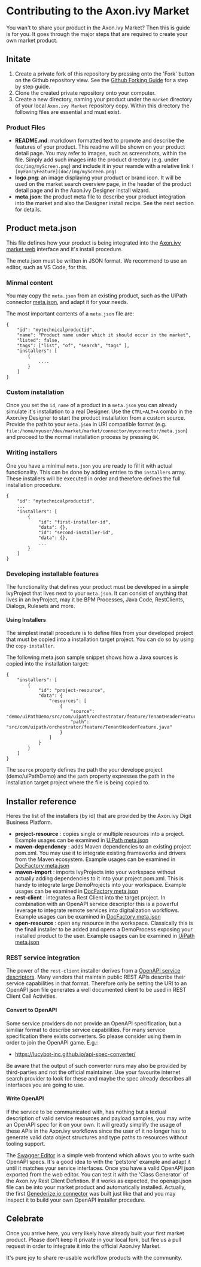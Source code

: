 # Contributing to the Axon.ivy Market

You wan't to share your product in the Axon.ivy Market? Then this is guide is for you. It goes through the major steps that are required to create your own market product.

## Initate

1. Create a private fork of this repository by pressing onto the 'Fork' button on the Github repository view. See the [Github Forking Guide](https://guides.github.com/activities/forking/) for a step by step guide.
1. Clone the created private repository onto your computer.
1. Create a new directory, naming your product under the `market` directory of your local `Axon.ivy Market` repository copy. Within this directory the following files are essential and must exist.

### Product Files

- **README.md**: markdown formatted text to promote and describe the features of your product. This readme will be shown on your product detail page.
  You may refer to images, such as screenshots, within the file. Simply add such images into the product directory (e.g. under ``doc/img/myScreen.png``)
  and include it in your reamde with a relative link ```![myFancyFeature](doc/img/myScreen.png)```
- **logo.png**: an image displaying your product or brand icon. It will be used on the market search overview page, in the header of the product detail page and in the Axon.ivy Designer install wizard.
- **meta.json**: the product meta file to describe your product integration into the market and also the Designer install recipe. See the next section for details.


## Product meta.json

This file defines how your product is being integrated into the [Axon.ivy market web](https://market.axonivy.com) interface and it's install procedure. 

The meta.json must be written in JSON format. We recommend to use an editor, such as VS Code, for this.

### Minmal content

You may copy the `meta.json` from an existing product, such as the UiPath connector [meta.json](../market/connector/uipath/meta.json), and adapt it for your needs.

The most important contents of a `meta.json` file are:

```
{
	"id": "mytechnicalproductid",
	"name": "Product name under which it should occur in the market",
	"listed": false,
	"tags": ["list", "of", "search", "tags" ],
	"installers": [
		{
			....
		}
	]
}
```

### Custom installation

Once you set the `id`, `name` of a product in a `meta.json` you can already simulate it's installation to a real Designer. Use the `CTRL+ALT+A` combo in the Axon.ivy Designer to start the product installation from a custom source. Provide the path to your `meta.json` in URI compatible format (e.g. `file:/home/myuser/dev/market/market/connector/myconnector/meta.json`) and proceed to the normal installation process by pressing `OK`.


### Writing installers

One you have a minimal `meta.json` you are ready to fill it with actual functionality. This can be done by adding entries to the `installers` array. These installers will be executed in order and therefore defines the full installation procedure.

```
{
	"id": "mytechnicalproductid",
	...
	"installers": [
		{
			"id": "first-installer-id",
			"data": {},
			"id": "second-installer-id",
			"data": {},
            ...
		}
	]
}
```

### Developing installable features

The functionality that defines your product must be developed in a simple IvyProject that lives next to your `meta.json`. It can consist of anything that lives in an IvyProject, may it be BPM Processes, Java Code, RestClients, Dialogs, Rulesets and more.

#### Using Installers

The simplest install procedure is to define files from your developed project that 
must be copied into a installation target project. You can do so by using the `copy-installer`. 

The following meta.json sample snippet shows how a Java sources is copied into the installation target:


```
{
	"installers": [
		{
			"id": "project-resource",
			"data": {
				"resources": [
					{
						"source": "demo/uiPathDemo/src/com/uipath/orchestrator/feature/TenantHeaderFeature.java",
						"path": "src/com/uipath/orchestrator/feature/TenantHeaderFeature.java"
					}
				]
			}
		}
	]
}
```

The `source` property defines the path the your develope project (demo/uiPathDemo) and the `path` property expresses the path in the installation target project where the file is being copied to.


## Installer reference

Heres the list of the installers (by id) that are provided by the Axon.ivy Digit Business Platform.

- **project-resource** : copies single or multiple resources into a project. Example usages can be examined in [UiPath meta.json](../market/connector/uipath/meta.json)
- **maven-dependency** : adds Maven dependencies to an existing project pom.xml. You may use it to integrate existing frameworks and drivers from the Maven ecosystem. Example usages can be examined in [DocFactory meta.json](../market/doc-factory/meta.json)
- **maven-import** : imports IvyProjects into your workspace without actually adding dependencies to it into your project pom.xml. This is handy to integrate large DemoProjects into your workspace. Example usages can be examined in [DocFactory meta.json](../market/doc-factory/meta.json)
- **rest-client** : integrates a Rest Client into the target project. In combination with an OpenAPI service descriptor this is a powerful leverage to integrate remote services into digitalization workflows. Example usages can be examined in [DocFactory meta.json](../market/doc-factory/meta.json)
- **open-resource** : open any resource in the workspace. Classically this is the finall installer to be added and opens a DemoProcess exposing your installed product to the user. Example usages can be examined in [UiPath meta.json](../market/connector/uipath/meta.json)

### REST service integration

The power of the `rest-client` installer derives from a [OpenAPI service descriptors](https://swagger.io/specification/). Many vendors that maintain public REST APIs describe their service capabilities in that format. Therefore only be setting the URI to an OpenAPI json file generates a well documented client to be used in REST Client Call Activities.

#### Convert to OpenAPI

Some service providers do not provide an OpenAPI specification, but a similiar format to describe service capabilities. For many service specification there exists converters. So please consider using them in order to join the OpenAPI game. E.g.:

- https://lucybot-inc.github.io/api-spec-converter/

Be aware that the output of such converter runs may also be provided by third-parties and not the official maintainer. Use your favourite internet search provider to look for these and maybe the spec already describes all interfaces you are going to use.

#### Write OpenAPI

If the service to be communicated with, has nothing but a textual description of valid service resources and payload samples, you may write an OpenAPI spec for it on your own. It will greatly simplify the usage of these APIs in the Axon.ivy workflows since the user of it no longer has to generate valid data object structures and type paths to resources without tooling support.

The [Swagger Editor](http://editor.swagger.io/) is a simple web frontend which allows you to write such OpenAPI specs. It's a good idea to with the 'petstore' example and adapt it until it matches your service interfaces. Once you have a valid OpenAPI json exported from the web editor. You can test it with the 'Class Generator' of the Axon.ivy Rest Client Defintion. If it works as expected, the openapi.json file can be into your market product and automatically installed. 
Actually, the first [Genederize.io connector](../market/connector/genderize/meta.json)
was built just like that and you may inspect it to build your own OpenAPI installer procedure.

## Celebrate

Once you arrive here, you very likely have already built your first market product. Please don't keep it private in your local fork, but fire us a pull request in order to integrate it into the official Axon.ivy Market.

It's pure joy to share re-usable worklflow products with the community.
